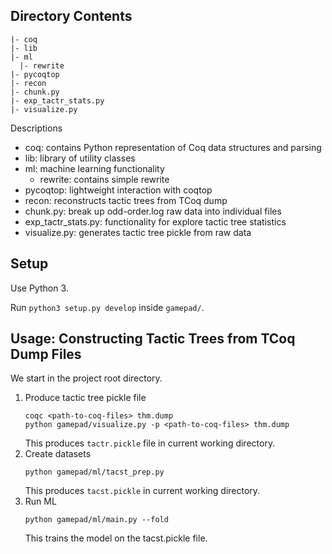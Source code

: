 ## Directory Contents

```
|- coq
|- lib
|- ml
  |- rewrite
|- pycoqtop
|- recon
|- chunk.py
|- exp_tactr_stats.py
|- visualize.py
```

Descriptions
- coq: contains Python representation of Coq data structures and parsing
- lib: library of utility classes
- ml: machine learning functionality
	- rewrite: contains simple rewrite
- pycoqtop: lightweight interaction with coqtop
- recon: reconstructs tactic trees from TCoq dump
- chunk.py: break up odd-order.log raw data into individual files
- exp_tactr_stats.py: functionality for explore tactic tree statistics
- visualize.py: generates tactic tree pickle from raw data


## Setup

Use Python 3.

Run `python3 setup.py develop` inside `gamepad/`.


## Usage: Constructing Tactic Trees from TCoq Dump Files

We start in the project root directory.
1. Produce tactic tree pickle file
   ```
   coqc <path-to-coq-files> thm.dump
   python gamepad/visualize.py -p <path-to-coq-files> thm.dump
   ```
   This produces `tactr.pickle` file in current working directory.
2. Create datasets
   ```
   python gamepad/ml/tacst_prep.py
   ```
   This produces `tacst.pickle` in current working directory.
3. Run ML
   ```
   python gamepad/ml/main.py --fold
   ```
   This trains the model on the tacst.pickle file.

